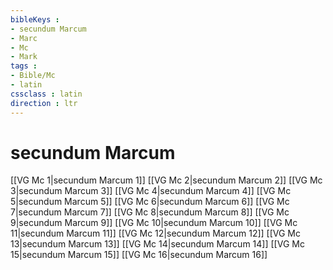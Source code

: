 ```yaml
---
bibleKeys : 
- secundum Marcum
- Marc
- Mc
- Mark
tags : 
- Bible/Mc
- latin
cssclass : latin
direction : ltr
---
```


# secundum Marcum

[[VG Mc 1|secundum Marcum 1]]
[[VG Mc 2|secundum Marcum 2]]
[[VG Mc 3|secundum Marcum 3]]
[[VG Mc 4|secundum Marcum 4]]
[[VG Mc 5|secundum Marcum 5]]
[[VG Mc 6|secundum Marcum 6]]
[[VG Mc 7|secundum Marcum 7]]
[[VG Mc 8|secundum Marcum 8]]
[[VG Mc 9|secundum Marcum 9]]
[[VG Mc 10|secundum Marcum 10]]
[[VG Mc 11|secundum Marcum 11]]
[[VG Mc 12|secundum Marcum 12]]
[[VG Mc 13|secundum Marcum 13]]
[[VG Mc 14|secundum Marcum 14]]
[[VG Mc 15|secundum Marcum 15]]
[[VG Mc 16|secundum Marcum 16]]

